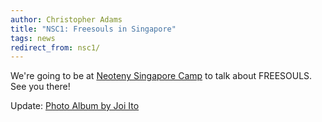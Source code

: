```yaml
---
author: Christopher Adams
title: "NSC1: Freesouls in Singapore"
tags: news
redirect_from: nsc1/
---
```


We're going to be at [Neoteny Singapore Camp][NSC1] to talk about
FREESOULS. See you there!

Update: [Photo Album by Joi Ito][Album]

[NSC1]: http://neotenylabs.com/nsc1/
[Album]:https://www.flickr.com/photos/joi/albums/72157622989134450

